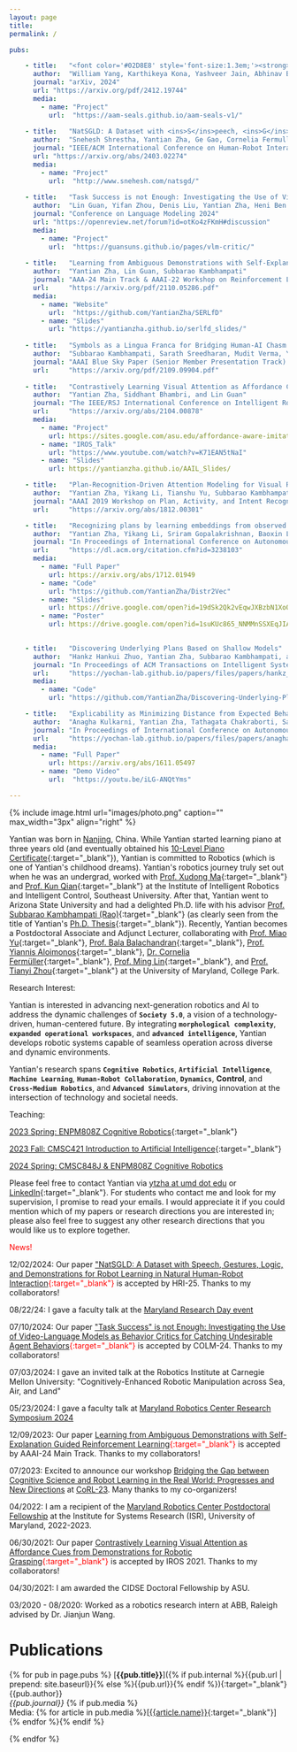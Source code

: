 ```yaml
---
layout: page
title:
permalink: /

pubs:

    - title:   "<font color='#02D8E8' style='font-size:1.3em;'><strong>AAM-SEALS</strong></font>: Developing <font color='#02D8E8' style='font-size:1.3em;'><strong>A</strong></font>erial-<font color='#02D8E8' style='font-size:1.3em;'><strong>A</strong></font>quatic <font color='#02D8E8' style='font-size:1.3em;'><strong>M</strong></font>anipulators in <font color='#02D8E8' style='font-size:1.3em;'><strong>SE</strong></font>a, <font color='#02D8E8' style='font-size:1.3em;'><strong>A</strong></font>ir, and <font color='#02D8E8' style='font-size:1.3em;'><strong>L</strong></font>and <font color='#02D8E8' style='font-size:1.3em;'><strong>S</strong></font>imulator"
      author:  "William Yang, Karthikeya Kona, Yashveer Jain, Abhinav Bhamidipati, Tomer Atzili, Xiaomin Lin, Yantian Zha"
      journal: "arXiv, 2024"
      url: "https://arxiv.org/pdf/2412.19744"
      media:
        - name: "Project"
          url:  "https://aam-seals.github.io/aam-seals-v1/"
          
    - title:   "NatSGLD: A Dataset with <ins>S</ins>peech, <ins>G</ins>estures, <ins>L</ins>ogic, and <ins>D</ins>emonstrations for Robot Learning in <ins>Nat</ins>ural Human-Robot Interaction"
      author:  "Snehesh Shrestha, Yantian Zha, Ge Gao, Cornelia Fermuller, and Yiannis Aloimonos"
      journal: "IEEE/ACM International Conference on Human-Robot Interaction (Data Paper), 2025"
      url: "https://arxiv.org/abs/2403.02274"
      media:
        - name: "Project"
          url:  "http://www.snehesh.com/natsgd/"
          
    - title:   "Task Success is not Enough: Investigating the Use of VideoLanguage Models as Behavior Critics for Catching Undesirable Agent Behaviors"
      author:  "Lin Guan, Yifan Zhou, Denis Liu, Yantian Zha, Heni Ben Amor, Subbarao Kambhampati"
      journal: "Conference on Language Modeling 2024"
      url: "https://openreview.net/forum?id=otKo4zFKmH#discussion"
      media:
        - name: "Project"
          url:  "https://guansuns.github.io/pages/vlm-critic/"
  
    - title:   "Learning from Ambiguous Demonstrations with Self-Explanation Guided Reinforcement Learning"
      author:  "Yantian Zha, Lin Guan, Subbarao Kambhampati"
      journal: "AAA-24 Main Track & AAAI-22 Workshop on Reinforcement Learning in Games 2022."
      url:     "https://arxiv.org/pdf/2110.05286.pdf"
      media:
        - name: "Website"
          url:  "https://github.com/YantianZha/SERLfD"
        - name: "Slides"
          url: "https://yantianzha.github.io/serlfd_slides/"
      
    - title:   "Symbols as a Lingua Franca for Bridging Human-AI Chasm for Explainable and Advisable AI Systems"
      author:  "Subbarao Kambhampati, Sarath Sreedharan, Mudit Verma, Yantian Zha, Lin Guan"
      journal: "AAAI Blue Sky Paper (Senior Member Presentation Track) 2022."
      url:     "https://arxiv.org/pdf/2109.09904.pdf"
      
    - title:   "Contrastively Learning Visual Attention as Affordance Cues from Demonstrations for Robotic Grasping"
      author:  "Yantian Zha, Siddhant Bhambri, and Lin Guan"
      journal: "The IEEE/RSJ International Conference on Intelligent Robots and Systems (IROS) 2021."
      url:     "https://arxiv.org/abs/2104.00878"
      media:
        - name: "Project"
          url: https://sites.google.com/asu.edu/affordance-aware-imitation/project
        - name: "IROS_Talk"
          url: "https://www.youtube.com/watch?v=K71EAN5tNaI"
        - name: "Slides"
          url: https://yantianzha.github.io/AAIL_Slides/

    - title:   "Plan-Recognition-Driven Attention Modeling for Visual Recognition"
      author:  "Yantian Zha, Yikang Li, Tianshu Yu, Subbarao Kambhampati and Baoxin Li"
      journal: "AAAI 2019 Workshop on Plan, Activity, and Intent Recognition (PAIR)."
      url:     "https://arxiv.org/abs/1812.00301"

    - title:   "Recognizing plans by learning embeddings from observed action distributions"
      author:  "Yantian Zha, Yikang Li, Sriram Gopalakrishnan, Baoxin Li, and Subbarao Kambhampati"
      journal: "In Proceedings of International Conference on Autonomous Agents and Multiagent Systems (AAMAS) 2018."
      url:     "https://dl.acm.org/citation.cfm?id=3238103"
      media:
        - name: "Full Paper"
          url: https://arxiv.org/abs/1712.01949
        - name: "Code"
          url: "https://github.com/YantianZha/Distr2Vec"
        - name: "Slides"
          url: https://drive.google.com/open?id=19dSk2Qk2vEqwJXBzbN1XoQJIa-YdMGdY
        - name: "Poster"
          url: https://drive.google.com/open?id=1suKUc865_NNMMnSSXEqJIA7gmjAKlOb2

  
    - title:   "Discovering Underlying Plans Based on Shallow Models"
      author:  "Hankz Hankui Zhuo, Yantian Zha, Subbarao Kambhampati, and Xin Tian"
      journal: "In Proceedings of ACM Transactions on Intelligent Systems and Technology (ACM-TIST) 2019."
      url:     "https://yochan-lab.github.io/papers/files/papers/hankz_tist_19.pdf"
      media:
        - name: "Code"
          url: "https://github.com/YantianZha/Discovering-Underlying-Plans-Based-on-Shallow-Models"

    - title:   "Explicability as Minimizing Distance from Expected Behavior"
      author:  "Anagha Kulkarni, Yantian Zha, Tathagata Chakraborti, Satya Gautam Vadlamudi, Yu Zhang and Subbarao Kambhampati"
      journal: "In Proceedings of International Conference on Autonomous Agents and Multiagent Systems (AAMAS) 2019."
      url:     "https://yochan-lab.github.io/papers/files/papers/anagha-aamas-2019.pdf"
      media:
        - name: "Full Paper"
          url: https://arxiv.org/abs/1611.05497
        - name: "Demo Video"
          url:  "https://youtu.be/iLG-ANQtYms"

---
```


{% include image.html url="images/photo.png" caption="" max_width="3px" align="right" %}

Yantian was born in [Nanjing](https://en.wikipedia.org/wiki/Nanjing), China. While Yantian started learning piano at three years old (and eventually obtained his [10-Level Piano Certificate](https://drive.google.com/file/d/0BzFSKJBTOGjKRExJZENGajlCVG8/view?usp=sharing&resourcekey=0-KWtW85aPuDjuFek7g6yO7w){:target="_blank"}), Yantian is committed to Robotics (which is one of Yantian's childhood dreams). Yantian's robotics journey truly set out when he was an undergrad, worked with [Prof. Xudong Ma](https://automation.seu.edu.cn/2019/0528/c24505a275234/page.htm){:target="_blank"} and [Prof. Kun Qian](https://automation.seu.edu.cn/2019/0528/c24504a275190/page.htm){:target="_blank"} at the Institute of Intelligent Robotics and Intelligent Control, Southeast University. After that, Yantian went to Arizona State University and had a delighted Ph.D. life with his advisor [Prof. Subbarao Kambhampati (Rao)](http://rakaposhi.eas.asu.edu/){:target="_blank"} (as clearly seen from the title of Yantian's [Ph.D. Thesis](https://yantianzha.github.io/yantianthesis.github.io/){:target="_blank"}). Recently, Yantian becomes a Postdoctoral Associate and Adjunct Lecturer, collaborating with [Prof. Miao Yu](https://enme.umd.edu/clark/faculty/607/Miao-Yu){:target="_blank"}, [Prof. Bala Balachandran](https://enme.umd.edu/clark/faculty/508/Balakumar-Balachandran){:target="_blank"}, [Prof. Yiannis Aloimonos](http://users.umiacs.umd.edu/~yiannis/){:target="_blank"}, [Dr. Cornelia Fermüller](https://isr.umd.edu/clark/faculty/1168/Cornelia-Ferm%C3%BCller){:target="_blank"}, [Prof. Ming Lin](https://www.cs.umd.edu/people/lin){:target="_blank"}, and [Prof. Tianyi Zhou](https://tianyizhou.github.io/){:target="_blank"} at the University of Maryland, College Park.

Research Interest:

Yantian is interested in advancing next-generation robotics and AI to address the dynamic challenges of **`Society 5.0`**, a vision of a technology-driven, human-centered future. By integrating **`morphological complexity`**, **`expanded operational workspaces`**, and **`advanced intelligence`**, Yantian develops robotic systems capable of seamless operation across diverse and dynamic environments.

Yantian's research spans **`Cognitive Robotics`**, **`Artificial Intelligence`**, **`Machine Learning`**, **`Human-Robot Collaboration`**, **`Dynamics`**, **Control**, and **`Cross-Medium Robotics`**, and **`Advanced Simulators`**, driving innovation at the intersection of technology and societal needs.

Teaching:

[2023 Spring: ENPM808Z Cognitive Robotics](https://docs.google.com/document/d/1RfCNIVXaBYseH8Emi6-MqRROzQ9chSlO1hnIwO-QP4s/edit?usp=sharing){:target="_blank"}

[2023 Fall: CMSC421 Introduction to Artificial Intelligence](https://docs.google.com/document/d/16qWFxya8yX7eqli0KFXa5lACFgTqGPfBPaSzh9uzTh4/edit?usp=sharing){:target="_blank"}

[2024 Spring: CMSC848J & ENPM808Z Cognitive Robotics]()

Please feel free to contact Yantian via [ytzha at umd dot edu](mailto:ytzha@umd.edu) or [LinkedIn](https://www.linkedin.com/in/ytzha){:target="_blank"}. For students who contact me and look for my supervision, I promise to read your emails. I would appreciate it if you could mention which of my papers or research directions you are interested in; please also feel free to suggest any other research directions that you would like us to explore together.

<span style="color:red">News!</span>

12/02/2024: Our paper <span style="color:red">["NatSGLD: A Dataset with <ins>S</ins>peech, <ins>G</ins>estures, <ins>L</ins>ogic, and <ins>D</ins>emonstrations for Robot Learning in <ins>Nat</ins>ural Human-Robot Interaction](http://www.snehesh.com/natsgd/){:target="_blank"}</span> is accepted by HRI-25. Thanks to my collaborators!

08/22/24: I gave a faculty talk at the [Maryland Research Day event](https://www.cs.umd.edu/community/research-day)

07/10/2024: Our paper <span style="color:red">["Task Success" is not Enough: Investigating the Use of Video-Language Models as Behavior Critics for Catching Undesirable Agent Behaviors](https://openreview.net/forum?id=otKo4zFKmH#discussion){:target="_blank"}</span> is accepted by COLM-24. Thanks to my collaborators!

07/03/2024: I gave an invited talk at the Robotics Institute at Carnegie Mellon University: "Cognitively-Enhanced Robotic Manipulation across Sea, Air, and Land"

05/23/2024: I gave a faculty talk at [Maryland Robotics Center Research Symposium 2024](https://robotics.umd.edu/symposium2024)

12/09/2023: Our paper <span style="color:red">[Learning from Ambiguous Demonstrations with Self-Explanation Guided Reinforcement Learning](https://drive.google.com/file/d/1WdI10Rg3jWXfKpos8nqHh7qjJmU0ALOi/view){:target="_blank"}</span> is accepted by AAAI-24 Main Track. Thanks to my collaborators!

07/2023: Excited to announce our workshop [Bridging the Gap between Cognitive Science and Robot Learning in the Real World: Progresses and New Directions](https://yantianzha.github.io/crl.github.io/) at [CoRL-23](https://www.corl2023.org/). Many thanks to my co-organizers!

04/2022: I am a recipient of the [Maryland Robotics Center Postdoctoral Fellowship](https://robotics.umd.edu/education/postdoctoral-fellowship-program-0) at the Institute for Systems Research (ISR), University of Maryland, 2022-2023.

06/30/2021: Our paper <span style="color:red">[Contrastively Learning Visual Attention as Affordance Cues from Demonstrations for Robotic Grasping](https://arxiv.org/abs/2104.00878){:target="_blank"}</span> is accepted by IROS 2021. Thanks to my collaborators!

04/30/2021: I am awarded the CIDSE Doctoral Fellowship by ASU.  

03/2020 - 08/2020: Worked as a robotics research intern at ABB, Raleigh advised by Dr. Jianjun Wang.

# <a name="publications"></a>Publications 

{% for pub in page.pubs %}
[**{{pub.title}}**]({% if pub.internal %}{{pub.url | prepend: site.baseurl}}{% else %}{{pub.url}}{% endif %}){:target="_blank"}<br />
{{pub.author}}<br />
*{{pub.journal}}*
{% if pub.media %}<br />Media: {% for article in pub.media %}[[{{article.name}}]({{article.url}}){:target="_blank"}] {% endfor %}{% endif %}

{% endfor %}
